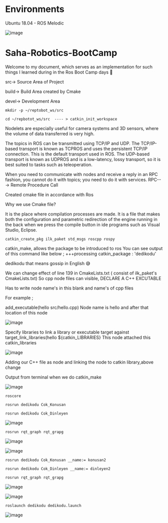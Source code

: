 # Environments
 Ubuntu 18.04 - ROS Melodic
 
![image](https://user-images.githubusercontent.com/63358327/165793266-258bcb0f-0ad8-4b2a-b146-eb2ba040244d.png)
 
 
# Saha-Robotics-BootCamp

Welcome to my document, which serves as an implementation for such things I learned during in the Ros Boot Camp days 🤖

src-> Source Area of Project

build-> Build Area created by Cmake

devel-> Development Area

`mkdir -p ~/reptobot_ws/src`

`cd ~/repbotot_ws/src  ---- > catkin_init_workspace`

 Nodelets are especially useful for camera systems and 3D sensors, where the volume of data transferred is very high.
 
 The topics in ROS can be transmitted using TCP/IP and UDP. The TCP/IP-based transport is known as TCPROS and uses the persistent TCP/IP connection. This is the default transport used in ROS. The UDP-based transport is known as UDPROS and is a low-latency, lossy transport, so it is best suited
to tasks such as teleoperation.

When you need to communicate with nodes and receive a reply in an RPC fashion, you cannot do it with topics; you need to do it with services.
RPC---> Remote Procedure Call 

Created cmake file in accordance with Ros

Why we use Cmake file?

It is the place where compilation processes are made. 
It is a file that makes both the configuration and parametric redirection 
of the engine running in the back when we press the compile button in 
ide programs such as Visual Studio, Eclipse.

`catkin_create_pkg ilk_paket std_msgs roscpp rospy`

catkin_make, allows the package to be introduced to ros
You can see output of this command like below ;
+++processing catkin_package : 'dedikodu'

dedikodu that means gossip in English 😅

We can change effect of line 139 in CmakeLists.txt ( consist of ilk_paket's CmakeLists.txt)
So cpp node files can visible, DECLARE A C++ EXCUTABLE

Has to write node name's in this blank and name's of cpp files

For example ; 

add_executable(hello src/hello.cpp) 
Node name is hello and after that location of this node

![image](https://user-images.githubusercontent.com/63358327/165772579-85464d17-393d-4c92-8c0b-c2d7a9853421.png)


Specify libraries to link a library or executable target against
target_link_libraries(hello ${catkin_LIBRARIES}
This node attached this catkin_libraries 

![image](https://user-images.githubusercontent.com/63358327/165772709-d87d2efb-3cae-4287-93a8-d79aad554319.png)


Adding our C++ file as node and linking the node to catkin library,above change

Output from terminal when we do catkin_make

![image](https://user-images.githubusercontent.com/63358327/165771816-ccac885a-5e2e-428d-92a4-9b01d7781f43.png)


`roscore`

`rosrun dedikodu Cok_Konusan`

`rosrun dedikodu Cok_Dinleyen`

![image](https://user-images.githubusercontent.com/63358327/165776830-ef0b025e-08f4-481e-8bbf-e34066584b64.png)



`rosrun rqt_graph rqt_grapg`

![image](https://user-images.githubusercontent.com/63358327/165776548-c7286001-652c-454a-a63f-1b3355bbd712.png)

![image](https://user-images.githubusercontent.com/63358327/165778407-9ef8e8d3-76a1-4aec-b849-9fc43fe9bcff.png)


`rosrun dedikodu Cok_Konusan __name:= konusan2`

`rosrun dedikodu Cok_Dinleyen __name:= dinleyen2`

`rosrun rqt_graph rqt_grapg`

![image](https://user-images.githubusercontent.com/63358327/165779191-b80a4878-34d7-4309-a109-963459f7c994.png)


![image](https://user-images.githubusercontent.com/63358327/165781978-e2840712-97cc-4265-a44c-24c789caba3b.png)


`roslaunch dedikodu dedikodu.launch`

![image](https://user-images.githubusercontent.com/63358327/165782217-3517218b-fbfb-4c8f-a94e-ef545c490c67.png)

